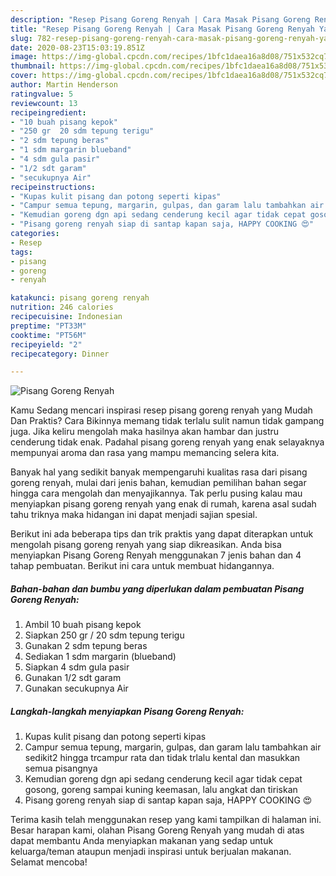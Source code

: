 ```yaml
---
description: "Resep Pisang Goreng Renyah | Cara Masak Pisang Goreng Renyah Yang Paling Enak"
title: "Resep Pisang Goreng Renyah | Cara Masak Pisang Goreng Renyah Yang Paling Enak"
slug: 782-resep-pisang-goreng-renyah-cara-masak-pisang-goreng-renyah-yang-paling-enak
date: 2020-08-23T15:03:19.851Z
image: https://img-global.cpcdn.com/recipes/1bfc1daea16a8d08/751x532cq70/pisang-goreng-renyah-foto-resep-utama.jpg
thumbnail: https://img-global.cpcdn.com/recipes/1bfc1daea16a8d08/751x532cq70/pisang-goreng-renyah-foto-resep-utama.jpg
cover: https://img-global.cpcdn.com/recipes/1bfc1daea16a8d08/751x532cq70/pisang-goreng-renyah-foto-resep-utama.jpg
author: Martin Henderson
ratingvalue: 5
reviewcount: 13
recipeingredient:
- "10 buah pisang kepok"
- "250 gr  20 sdm tepung terigu"
- "2 sdm tepung beras"
- "1 sdm margarin blueband"
- "4 sdm gula pasir"
- "1/2 sdt garam"
- "secukupnya Air"
recipeinstructions:
- "Kupas kulit pisang dan potong seperti kipas"
- "Campur semua tepung, margarin, gulpas, dan garam lalu tambahkan air sedikit2 hingga trcampur rata dan tidak trlalu kental dan masukkan semua pisangnya"
- "Kemudian goreng dgn api sedang cenderung kecil agar tidak cepat gosong, goreng sampai kuning keemasan, lalu angkat dan tiriskan"
- "Pisang goreng renyah siap di santap kapan saja, HAPPY COOKING 😍"
categories:
- Resep
tags:
- pisang
- goreng
- renyah

katakunci: pisang goreng renyah 
nutrition: 246 calories
recipecuisine: Indonesian
preptime: "PT33M"
cooktime: "PT56M"
recipeyield: "2"
recipecategory: Dinner

---
```



![Pisang Goreng Renyah](https://img-global.cpcdn.com/recipes/1bfc1daea16a8d08/751x532cq70/pisang-goreng-renyah-foto-resep-utama.jpg)

Kamu Sedang mencari inspirasi resep pisang goreng renyah yang Mudah Dan Praktis? Cara Bikinnya memang tidak terlalu sulit namun tidak gampang juga. Jika keliru mengolah maka hasilnya akan hambar dan justru cenderung tidak enak. Padahal pisang goreng renyah yang enak selayaknya mempunyai aroma dan rasa yang mampu memancing selera kita.



Banyak hal yang sedikit banyak mempengaruhi kualitas rasa dari pisang goreng renyah, mulai dari jenis bahan, kemudian pemilihan bahan segar hingga cara mengolah dan menyajikannya. Tak perlu pusing kalau mau menyiapkan pisang goreng renyah yang enak di rumah, karena asal sudah tahu triknya maka hidangan ini dapat menjadi sajian spesial.


Berikut ini ada beberapa tips dan trik praktis yang dapat diterapkan untuk mengolah pisang goreng renyah yang siap dikreasikan. Anda bisa menyiapkan Pisang Goreng Renyah menggunakan 7 jenis bahan dan 4 tahap pembuatan. Berikut ini cara untuk membuat hidangannya.

<!--inarticleads1-->

##### Bahan-bahan dan bumbu yang diperlukan dalam pembuatan Pisang Goreng Renyah:

1. Ambil 10 buah pisang kepok
1. Siapkan 250 gr / 20 sdm tepung terigu
1. Gunakan 2 sdm tepung beras
1. Sediakan 1 sdm margarin (blueband)
1. Siapkan 4 sdm gula pasir
1. Gunakan 1/2 sdt garam
1. Gunakan secukupnya Air




<!--inarticleads2-->

##### Langkah-langkah menyiapkan Pisang Goreng Renyah:

1. Kupas kulit pisang dan potong seperti kipas
1. Campur semua tepung, margarin, gulpas, dan garam lalu tambahkan air sedikit2 hingga trcampur rata dan tidak trlalu kental dan masukkan semua pisangnya
1. Kemudian goreng dgn api sedang cenderung kecil agar tidak cepat gosong, goreng sampai kuning keemasan, lalu angkat dan tiriskan
1. Pisang goreng renyah siap di santap kapan saja, HAPPY COOKING 😍




Terima kasih telah menggunakan resep yang kami tampilkan di halaman ini. Besar harapan kami, olahan Pisang Goreng Renyah yang mudah di atas dapat membantu Anda menyiapkan makanan yang sedap untuk keluarga/teman ataupun menjadi inspirasi untuk berjualan makanan. Selamat mencoba!
